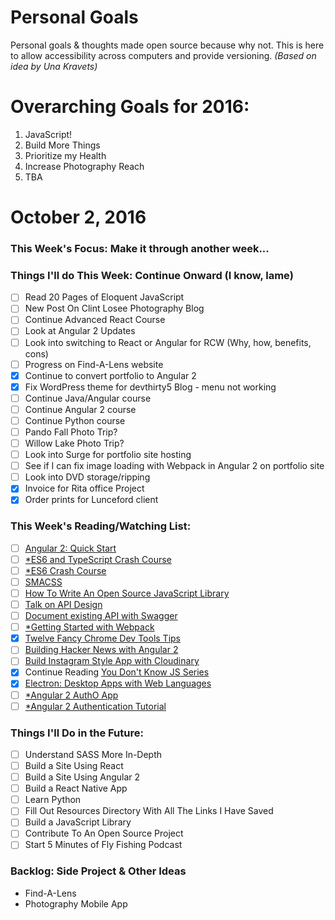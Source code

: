 Personal Goals
==============

Personal goals &amp; thoughts made open source because why not. This is here to allow accessibility across computers and provide versioning. _(Based on idea by Una Kravets)_

# Overarching Goals for 2016:
1. JavaScript!
2. Build More Things
3. Prioritize my Health
4. Increase Photography Reach
5. TBA

# October 2, 2016

### This Week's Focus: Make it through another week...

### Things I'll do This Week: Continue Onward (I know, lame)

- [ ] Read 20 Pages of Eloquent JavaScript
- [ ] New Post On Clint Losee Photography Blog
- [ ] Continue Advanced React Course
- [ ] Look at Angular 2 Updates
- [ ] Look into switching to React or Angular for RCW (Why, how, benefits, cons)
- [ ] Progress on Find-A-Lens website
- [x] Continue to convert portfolio to Angular 2
- [x] Fix WordPress theme for devthirty5 Blog - menu not working
- [ ] Continue Java/Angular course
- [ ] Continue Angular 2 course
- [ ] Continue Python course
- [ ] Pando Fall Photo Trip?
- [ ] Willow Lake Photo Trip?
- [ ] Look into Surge for portfolio site hosting
- [ ] See if I can fix image loading with Webpack in Angular 2 on portfolio site
- [ ] Look into DVD storage/ripping
- [x] Invoice for Rita office Project
- [x] Order prints for Lunceford client

### This Week's Reading/Watching List:

- [ ] [Angular 2: Quick Start](https://www.youtube.com/watch?v=f80wkYP5rTI)
- [ ] [*ES6 and TypeScript Crash Course](https://www.youtube.com/watch?v=CG2Ut1Wski8&feature=youtu.be&t=2m50s&utm_content=educational&utm_campaign=2016-08-25&utm_source=email-sendgrid&utm_term=133370&utm_medium=486884)
- [ ] [*ES6 Crash Course](https://laracasts.com/series/es6-cliffsnotes)
- [ ] [SMACSS](https://smacss.com/book/)
- [ ] [How To Write An Open Source JavaScript Library](https://egghead.io/courses/how-to-write-an-open-source-javascript-library)
- [ ] [Talk on API Design](http://2016.cascadiafest.org/speakers/bryan-hughes/)
- [ ] [Document existing API with Swagger](https://scotch.io/tutorials/document-your-already-existing-apis-with-swagger)
- [ ] [*Getting Started with Webpack](https://scotch.io/tutorials/getting-started-with-webpack-module-bundling-magic)
- [x] [Twelve Fancy Chrome Dev Tools Tips](https://hackernoon.com/twelve-fancy-chrome-devtools-tips-dc1e39d10d9d#.lx7vr5bkt)
- [ ] [Building Hacker News with Angular 2](http://houssein.me/angular2-hacker-news)
- [ ] [Build Instagram Style App with Cloudinary](https://scotch.io/bar-talk/build-the-back-end-for-your-own-instagram-style-app-with-cloudinary)
- [x] Continue Reading [You Don't Know JS Series](https://github.com/getify/You-Dont-Know-JS)
- [x] [Electron: Desktop Apps with Web Languages]()
- [ ] [*Angular 2 AuthO App](https://www.youtube.com/watch?v=i_dHFvi1BJc)
- [ ] [*Angular 2 Authentication Tutorial](https://auth0.com/blog/angular-2-authentication/)

### Things I'll Do in the Future:
- [ ] Understand SASS More In-Depth
- [ ] Build a Site Using React
- [ ] Build a Site Using Angular 2
- [ ] Build a React Native App
- [ ] Learn Python
- [ ] Fill Out Resources Directory With All The Links I Have Saved
- [ ] Build a JavaScript Library
- [ ] Contribute To An Open Source Project
- [ ] Start 5 Minutes of Fly Fishing Podcast

### Backlog: Side Project &amp; Other Ideas
* Find-A-Lens
* Photography Mobile App